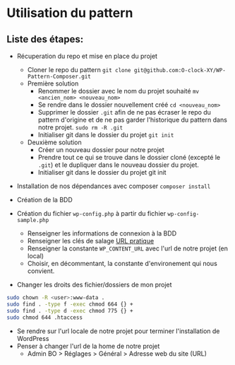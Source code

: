 # Utilisation du pattern

## Liste des étapes:

- Récuperation du repo et mise en place du projet
  - Cloner le repo du pattern `git clone git@github.com:O-clock-XY/WP-Pattern-Composer.git`
  - Première solution
    - Renommer le dossier avec le nom du projet souhaité `mv <ancien_nom> <nouveau_nom>`
    - Se rendre dans le dossier nouvellement créé `cd <nouveau_nom>`
    - Supprimer le dossier `.git` afin de ne pas écraser le repo du pattern d'origine et de ne pas garder l'historique du pattern dans notre projet. `sudo rm -R .git`
    - Initialiser git dans le dossier du projet `git init`
  - Deuxième solution
    - Créer un nouveau dossier pour notre projet
    - Prendre tout ce qui se trouve dans le dossier cloné (excepté le `.git`) et le dupliquer dans le nouveau dossier du projet.
    - Initialiser git dans le dossier du projet git init

- Installation de nos dépendances avec composer `composer install`
- Création de la BDD
- Création du fichier `wp-config.php` à partir du fichier `wp-config-sample.php`
  - Renseigner les informations de connexion à la BDD
  - Renseigner les clés de salage [URL pratique](https://api.wordpress.org/secret-key/1.1/salt/)
  - Renseigner la constante `WP_CONTENT_URL` avec l'url de notre projet (en local)
  - Choisir, en décommentant, la constante d'environement qui nous convient.
- Changer les droits des fichier/dossiers de mon projet
```bash
sudo chown -R <user>:www-data .
sudo find . -type f -exec chmod 664 {} +
sudo find . -type d -exec chmod 775 {} +
sudo chmod 644 .htaccess
```
- Se rendre sur l'url locale de notre projet pour terminer l'installation de WordPress
- Penser à changer l'url de la home de notre projet
  - Admin BO > Réglages > Général > Adresse web du site (URL)
